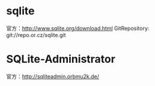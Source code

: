 # sqlite

官方：http://www.sqlite.org/download.html
GitRepository: git://repo.or.cz/sqlite.git

# SQLite-Administrator
官方：http://sqliteadmin.orbmu2k.de/
